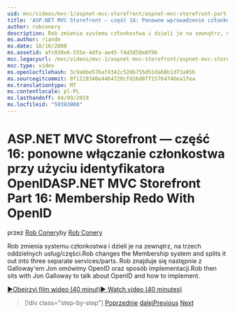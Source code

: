 ```yaml
---
uid: mvc/videos/mvc-1/aspnet-mvc-storefront/aspnet-mvc-storefront-part-16-membership-redo-with-openid
title: 'ASP.NET MVC Storefront — część 16: Ponowne wprowadzenie członkostwa z protokołem OpenID | Dokumentacja firmy Microsoft'
author: robconery
description: Rob zmienia systemu członkostwa i dzieli je na zewnątrz, na trzech oddzielnych usług/części. Rob znajduje się następnie z Galloway'em Jon omówimy OpenID oraz sposób na proste...
ms.author: riande
ms.date: 10/16/2008
ms.assetid: afc038e6-555e-4dfa-ae45-f4d3d50e8f96
msc.legacyurl: /mvc/videos/mvc-1/aspnet-mvc-storefront/aspnet-mvc-storefront-part-16-membership-redo-with-openid
msc.type: video
ms.openlocfilehash: 3c9a6be576af4342c520b755d51da68b1d73a95b
ms.sourcegitcommit: 0f1119340e4464720cfd16d0ff15764746ea1fea
ms.translationtype: MT
ms.contentlocale: pl-PL
ms.lasthandoff: 04/09/2019
ms.locfileid: "59383008"
---
```

# <a name="aspnet-mvc-storefront-part-16-membership-redo-with-openid"></a><span data-ttu-id="a7fe2-104">ASP.NET MVC Storefront — część 16: ponowne włączanie członkostwa przy użyciu identyfikatora OpenID</span><span class="sxs-lookup"><span data-stu-id="a7fe2-104">ASP.NET MVC Storefront Part 16: Membership Redo With OpenID</span></span>

<span data-ttu-id="a7fe2-105">przez [Rob Conery](https://github.com/robconery)</span><span class="sxs-lookup"><span data-stu-id="a7fe2-105">by [Rob Conery](https://github.com/robconery)</span></span>

<span data-ttu-id="a7fe2-106">Rob zmienia systemu członkostwa i dzieli je na zewnątrz, na trzech oddzielnych usług/części.</span><span class="sxs-lookup"><span data-stu-id="a7fe2-106">Rob changes the Membership system and splits it out into three separate services/parts.</span></span> <span data-ttu-id="a7fe2-107">Rob znajduje się następnie z Galloway'em Jon omówimy OpenID oraz sposób implementacji.</span><span class="sxs-lookup"><span data-stu-id="a7fe2-107">Rob then sits with Jon Galloway to talk about OpenID and how to implement.</span></span>

[<span data-ttu-id="a7fe2-108">&#9654;Obejrzyj film wideo (40 minut)</span><span class="sxs-lookup"><span data-stu-id="a7fe2-108">&#9654; Watch video (40 minutes)</span></span>](https://channel9.msdn.com/Blogs/ASP-NET-Site-Videos/aspnet-mvc-storefront-part-16-membership-redo-with-openid)

> [!div class="step-by-step"]
> <span data-ttu-id="a7fe2-109">[Poprzednie](aspnet-mvc-storefront-part-15-public-code-review.md)
> [dalej](aspnet-mvc-storefront-part-17-checkout-with-jeff-atwood.md)</span><span class="sxs-lookup"><span data-stu-id="a7fe2-109">[Previous](aspnet-mvc-storefront-part-15-public-code-review.md)
[Next](aspnet-mvc-storefront-part-17-checkout-with-jeff-atwood.md)</span></span>
